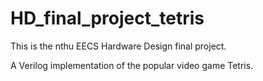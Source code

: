 # HD_final_project_tetris

This is the nthu EECS Hardware Design final project.

A Verilog implementation of the popular video game Tetris.


